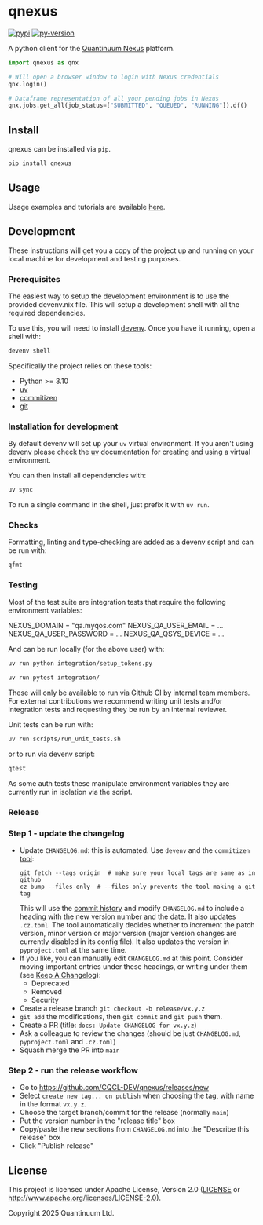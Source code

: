 # qnexus



[![pypi][]](https://pypi.org/project/qnexus/)
[![py-version][]](https://pypi.org/project/qnexus/)

  [py-version]: https://img.shields.io/pypi/pyversions/qnexus
  [pypi]: https://img.shields.io/pypi/v/qnexus

A python client for the [Quantinuum Nexus](https://nexus.quantinuum.com) platform.

```python
import qnexus as qnx

# Will open a browser window to login with Nexus credentials
qnx.login()

# Dataframe representation of all your pending jobs in Nexus
qnx.jobs.get_all(job_status=["SUBMITTED", "QUEUED", "RUNNING"]).df()
```


## Install

qnexus can be installed via `pip`.

```sh
pip install qnexus
```


## Usage

Usage examples and tutorials are available [here][examples].

[examples]: ./examples/


## Development

These instructions will get you a copy of the project up and running on your local machine for development and testing purposes.

### Prerequisites

The easiest way to setup the development environment is to use the provided devenv.nix file. This will setup a development shell with all the required dependencies.

To use this, you will need to install [devenv](https://devenv.sh/getting-started/). Once you have it running, open a shell with:

```bash
devenv shell
```

Specifically the project relies on these tools:

- Python >= 3.10
- [uv](https://docs.astral.sh/uv/)
- [commitizen](https://commitizen-tools.github.io/commitizen/)
- [git](https://git-scm.com/)


### Installation for development

By default devenv will set up your `uv` virtual environment. If you aren't using devenv please check the [uv](https://docs.astral.sh/uv/) documentation for creating and using a virtual environment.

You can then install all dependencies with:

```sh
uv sync
```

To run a single command in the shell, just prefix it with `uv run`.


### Checks

Formatting, linting and type-checking are added as a devenv script and can be run with:

```sh
qfmt
```

### Testing

Most of the test suite are integration tests that require the following environment variables:

NEXUS_DOMAIN = "qa.myqos.com"
NEXUS_QA_USER_EMAIL = ...
NEXUS_QA_USER_PASSWORD = ...
NEXUS_QA_QSYS_DEVICE = ...

And can be run locally (for the above user) with:

```sh
uv run python integration/setup_tokens.py

uv run pytest integration/
```

These will only be available to run via Github CI by internal team members. For external contributions we recommend writing unit tests and/or integration tests and requesting they
be run by an internal reviewer.

Unit tests can be run with:

```sh
uv run scripts/run_unit_tests.sh
```

or to run via devenv script:

```sh
qtest
```

As some auth tests these manipulate environment variables they are currently run in isolation via the script.

### Release

### Step 1 - update the changelog

- Update `CHANGELOG.md`: this is automated. Use `devenv` and the `commitizen` [tool](https://commitizen-tools.github.io/commitizen/):
  ```
  git fetch --tags origin  # make sure your local tags are same as in github
  cz bump --files-only  # --files-only prevents the tool making a git tag
  ```
  This will use the [commit history](https://www.conventionalcommits.org/) and modify `CHANGELOG.md` to include a heading with the new version number and the date. It also updates `.cz.toml`. The tool automatically decides whether to increment the patch version, minor version or major version (major version changes are currently disabled in its config file). It also updates the version in `pyproject.toml` at the same time.
- If you like, you can manually edit `CHANGELOG.md` at this point. Consider moving important entries under these headings, or writing under them (see [Keep A Changelog](https://keepachangelog.com/en/1.1.0/#how)):
  - Deprecated
  - Removed
  - Security
- Create a release branch `git checkout -b release/vx.y.z`
- `git add` the modifications, then `git commit` and `git push` them.
- Create a PR (title: `docs: Update CHANGELOG for vx.y.z`)
- Ask a colleague to review the changes (should be just `CHANGELOG.md`, `pyproject.toml` and `.cz.toml`)
- Squash merge the PR into `main`

### Step 2 - run the release workflow

- Go to https://github.com/CQCL-DEV/qnexus/releases/new
- Select `create new tag... on publish` when choosing the tag, with name in the format `vx.y.z`.
- Choose the target branch/commit for the release (normally `main`)
- Put the version number in the "release title" box
- Copy/paste the new sections from `CHANGELOG.md` into the "Describe this release" box
- Click "Publish release"


## License

This project is licensed under Apache License, Version 2.0 ([LICENSE][] or http://www.apache.org/licenses/LICENSE-2.0).

  [LICENSE]: ./LICENSE


Copyright 2025 Quantinuum Ltd.
